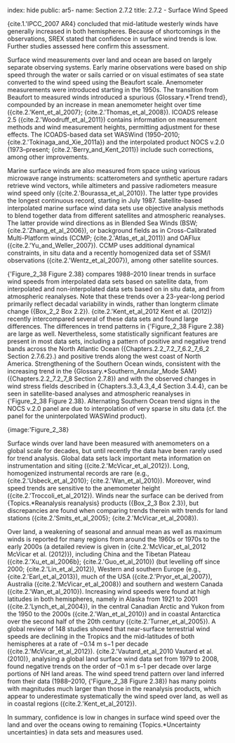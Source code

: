 index: hide
public: ar5-
name: Section 2.7.2
title: 2.7.2 - Surface Wind Speed

{cite.1.'IPCC_2007 AR4} concluded that mid-latitude westerly winds have generally increased in both hemispheres. Because of shortcomings in the observations, SREX stated that confidence in surface wind trends is low. Further studies assessed here confirm this assessment.

Surface wind measurements over land and ocean are based on largely separate observing systems. Early marine observations were based on ship speed through the water or sails carried or on visual estimates of sea state converted to the wind speed using the Beaufort scale. Anemometer measurements were introduced starting in the 1950s. The transition from Beaufort to measured winds introduced a spurious {Glossary.*Trend trend}, compounded by an increase in mean anemometer height over time ({cite.2.'Kent_et_al_2007}; {cite.2.'Thomas_et_al_2008}). ICOADS release 2.5 ({cite.2.'Woodruff_et_al_2011}) contains information on measurement methods and wind measurement heights, permitting adjustment for these effects. The ICOADS-based data set WASWind (1950–2010; {cite.2.'Tokinaga_and_Xie_2011a}) and the interpolated product NOCS v.2.0 (1973–present; {cite.2.'Berry_and_Kent_2011}) include such corrections, among other improvements.

Marine surface winds are also measured from space using various microwave range instruments: scatterometers and synthetic aperture radars retrieve wind vectors, while altimeters and passive radiometers measure wind speed only ({cite.2.'Bourassa_et_al_2010}). The latter type provides the longest continuous record, starting in July 1987. Satellite-based interpolated marine surface wind data sets use objective analysis methods to blend together data from different satellites and atmospheric reanalyses. The latter provide wind directions as in Blended Sea Winds (BSW; {cite.2.'Zhang_et_al_2006}), or background fields as in Cross-Calibrated Multi-Platform winds (CCMP; {cite.2.'Atlas_et_al_2011}) and OAFlux ({cite.2.'Yu_and_Weller_2007}). CCMP uses additional dynamical constraints, in situ data and a recently homogenized data set of SSM/I observations ({cite.2.'Wentz_et_al_2007}), among other satellite sources.

{'Figure_2_38 Figure 2.38} compares 1988–2010 linear trends in surface wind speeds from interpolated data sets based on satellite data, from interpolated and non-interpolated data sets based on in situ data, and from atmospheric reanalyses. Note that these trends over a 23-year-long period primarily reflect decadal variability in winds, rather than longterm climate change ({Box_2_2 Box 2.2}). {cite.2.'Kent_et_al_2012 Kent et al. (2012)} recently intercompared several of these data sets and found large differences. The differences in trend patterns in {'Figure_2_38 Figure 2.38} are large as well. Nevertheless, some statistically significant features are present in most data sets, including a pattern of positive and negative trend bands across the North Atlantic Ocean ({Chapters.2.2_7.2_7_6.2_7_6_2 Section 2.7.6.2}.) and positive trends along the west coast of North America. Strengthening of the Southern Ocean winds, consistent with the increasing trend in the {Glossary.*Southern_Annular_Mode SAM} ({Chapters.2.2_7.2_7_8 Section 2.7.8}) and with the observed changes in wind stress fields described in {Chapters.3.3_4.3_4_4 Section 3.4.4}, can be seen in satellite-based analyses and atmospheric reanalyses in {'Figure_2_38 Figure 2.38}. Alternating Southern Ocean trend signs in the NOCS v.2.0 panel are due to interpolation of very sparse in situ data (cf. the panel for the uninterpolated WASWind product).

{image:'Figure_2_38}

Surface winds over land have been measured with anemometers on a global scale for decades, but until recently the data have been rarely used for trend analysis. Global data sets lack important meta information on instrumentation and siting ({cite.2.'McVicar_et_al_2012}). Long, homogenized instrumental records are rare (e.g., {cite.2.'Usbeck_et_al_2010}; {cite.2.'Wan_et_al_2010}). Moreover, wind speed trends are sensitive to the anemometer height ({cite.2.'Troccoli_et_al_2012}). Winds near the surface can be derived from {Topics.*Reanalysis reanalysis} products ({Box_2_3 Box 2.3}), but discrepancies are found when comparing trends therein with trends for land stations ({cite.2.'Smits_et_al_2005}; {cite.2.'McVicar_et_al_2008}).

Over land, a weakening of seasonal and annual mean as well as maximum winds is reported for many regions from around the 1960s or 1970s to the early 2000s (a detailed review is given in {cite.2.'McVicar_et_al_2012 McVicar et al. (2012)}), including China and the Tibetan Plateau ({cite.2.'Xu_et_al_2006b}; {cite.2.'Guo_et_al_2010}) (but levelling off since 2000; {cite.2.'Lin_et_al_2012}), Western and southern Europe (e.g., {cite.2.'Earl_et_al_2013}), much of the USA ({cite.2.'Pryor_et_al_2007}), Australia ({cite.2.'McVicar_et_al_2008}) and southern and western Canada ({cite.2.'Wan_et_al_2010}). Increasing wind speeds were found at high latitudes in both hemispheres, namely in Alaska from 1921 to 2001 ({cite.2.'Lynch_et_al_2004}), in the central Canadian Arctic and Yukon from the 1950 to the 2000s ({cite.2.'Wan_et_al_2010}) and in coastal Antarctica over the second half of the 20th century ({cite.2.'Turner_et_al_2005}). A global review of 148 studies showed that near-surface terrestrial wind speeds are declining in the Tropics and the mid-latitudes of both hemispheres at a rate of −0.14 m s−1 per decade ({cite.2.'McVicar_et_al_2012}). {cite.2.'Vautard_et_al_2010 Vautard et al. (2010)}, analysing a global land surface wind data set from 1979 to 2008, found negative trends on the order of –0.1 m s–1 per decade over large portions of NH land areas. The wind speed trend pattern over land inferred from their data (1988–2010, {'Figure_2_38 Figure 2.38}) has many points with magnitudes much larger than those in the reanalysis products, which appear to underestimate systematically the wind speed over land, as well as in coastal regions ({cite.2.'Kent_et_al_2012}).

In summary, confidence is low in changes in surface wind speed over the land and over the oceans owing to remaining {Topics.*Uncertainty uncertainties} in data sets and measures used.
